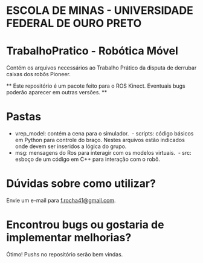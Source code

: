# ESCOLA DE MINAS - UNIVERSIDADE FEDERAL DE OURO PRETO #

# TrabalhoPratico - Robótica Móvel #

Contém os arquivos necessários ao Trabalho Prático da disputa de derrubar caixas dos robôs Pioneer.

** Este repositório é um pacote feito para o ROS Kinect. Eventuais bugs poderão aparecer em outras versões. **

# Pastas #
  - vrep_model: contém a cena para o simulador.
  - scripts: código básicos em Python para controle do braço. Nestes arquivos estão indicados onde devem ser inseridos a lógica do grupo.
  - msg: mensagens do Ros para interagir com os modelos virtuais.
  - src: esboço de um código em C++ para interação com o robô.

# Dúvidas sobre como utilizar? #
  Envie um e-mail para f.rocha41@gmail.com.
  
# Encontrou bugs ou gostaria de implementar melhorias? #
  Ótimo! Pushs no repositório serão bem vindas.

